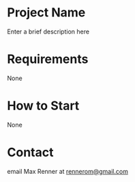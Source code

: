 # Project Name
Enter a brief description here

# Requirements
None

# How to Start
None

# Contact
email Max Renner at rennerom@gmail.com

